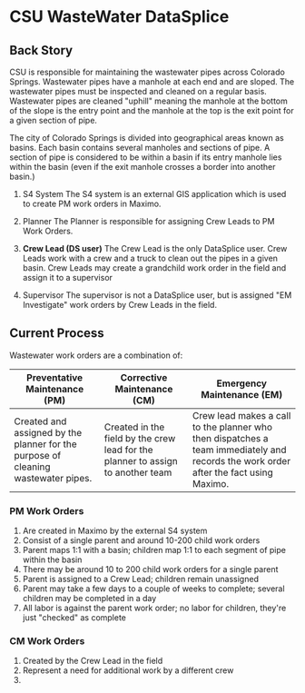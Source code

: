 # CSU WasteWater DataSplice

## Back Story

CSU is responsible for maintaining the wastewater pipes across Colorado Springs. Wastewater pipes have a manhole at each end and are sloped. The wastewater pipes must be inspected and cleaned on a regular basis. Wastewater pipes are cleaned "uphill" meaning the manhole at the bottom of the slope is the entry point and the manhole at the top is the exit point for a given section of pipe.

The city of Colorado Springs is divided into geographical areas known as basins. Each basin contains several manholes and sections of pipe. A section of pipe is considered to be within a basin if its entry manhole lies within the basin (even if the exit manhole crosses a border into another basin.)


1. S4 System
The S4 system is an external GIS application which is used to create PM work orders in Maximo.

1. Planner
The Planner is responsible for assigning Crew Leads to PM Work Orders.

1. __Crew Lead (DS user)__
The Crew Lead is the only DataSplice user. Crew Leads work with a crew and a truck to clean out the pipes in a given basin. Crew Leads may create a grandchild work order in the field and assign it to a supervisor

1. Supervisor
The supervisor is not a DataSplice user, but is assigned "EM Investigate"  work orders by Crew Leads in the field.








## Current Process

Wastewater work orders are a combination of:

Preventative Maintenance (PM) | Corrective Maintenance (CM) |Emergency Maintenance (EM)
-|-|-
Created and assigned by the planner for the purpose of cleaning wastewater pipes. | Created in the field by the crew lead for the planner to assign to another team |  Crew lead makes a call to the planner who then dispatches a team immediately and records the work order after the fact using Maximo.

### PM Work Orders

1. Are created in Maximo by the external S4 system
1. Consist of a single parent and around 10-200 child work orders
1. Parent maps 1:1 with a basin; children map 1:1 to each segment of pipe within the basin
1. There may be around 10 to 200 child work orders for a single parent
1. Parent is assigned to a Crew Lead; children remain unassigned
1. Parent may take a few days to a couple of weeks to complete; several children may be completed in a day
1. All labor is against the parent work order; no labor for children, they're just "checked" as complete

### CM Work Orders

1. Created by the Crew Lead in the field
1. Represent a need for additional work by a different crew
1.
